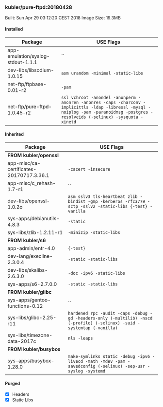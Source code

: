 ### kubler/pure-ftpd:20180428

Built: Sun Apr 29 03:12:20 CEST 2018
Image Size: 19.3MB

#### Installed
Package | USE Flags
--------|----------
app-emulation/syslog-stdout-1.1.1 | ``
dev-libs/libsodium-1.0.15 | `asm urandom -minimal -static-libs`
net-ftp/ftpbase-0.01-r2 | `-pam`
net-ftp/pure-ftpd-1.0.45-r2 | `ssl vchroot -anondel -anonperm -anonren -anonres -caps -charconv -implicittls -ldap -libressl -mysql -noiplog -pam -paranoidmsg -postgres -resolveids (-selinux) -sysquota -xinetd`
#### Inherited
Package | USE Flags
--------|----------
**FROM kubler/openssl** |
app-misc/ca-certificates-20170717.3.36.1 | `-cacert -insecure`
app-misc/c_rehash-1.7-r1 | ``
dev-libs/openssl-1.0.2o | `asm sslv3 tls-heartbeat zlib -bindist -gmp -kerberos -rfc3779 -sctp -sslv2 -static-libs {-test} -vanilla`
sys-apps/debianutils-4.8.3 | `-static`
sys-libs/zlib-1.2.11-r1 | `-minizip -static-libs`
**FROM kubler/s6** |
app-admin/entr-4.0 | `{-test}`
dev-lang/execline-2.3.0.4 | `-static -static-libs`
dev-libs/skalibs-2.6.3.0 | `-doc -ipv6 -static-libs`
sys-apps/s6-2.7.0.0 | `-static -static-libs`
**FROM kubler/glibc** |
sys-apps/gentoo-functions-0.12 | ``
sys-libs/glibc-2.25-r11 | `hardened rpc -audit -caps -debug -gd -headers-only (-multilib) -nscd (-profile) (-selinux) -suid -systemtap (-vanilla)`
sys-libs/timezone-data-2017c | `nls -leaps`
**FROM kubler/busybox** |
sys-apps/busybox-1.28.0 | `make-symlinks static -debug -ipv6 -livecd -math -mdev -pam -savedconfig (-selinux) -sep-usr -syslog -systemd`
#### Purged
- [x] Headers
- [x] Static Libs
